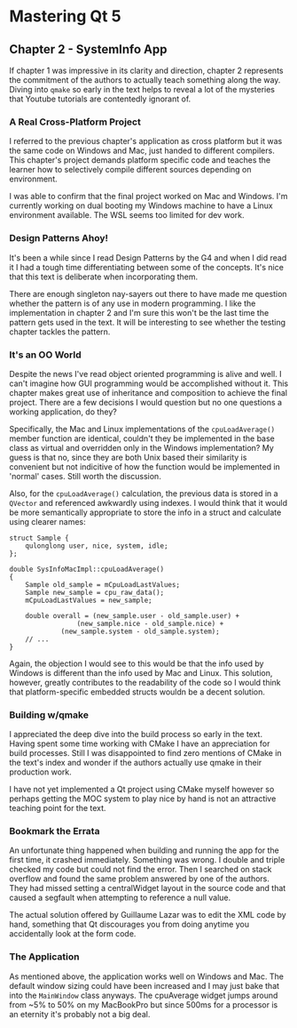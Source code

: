 # Mastering Qt 5

## Chapter 2 - SystemInfo App

If chapter 1 was impressive in its clarity and direction, chapter 2 represents the commitment of the authors to actually teach something along the way. Diving into `qmake` so early in the text helps to reveal a lot of the mysteries that Youtube tutorials are contentedly ignorant of.

### A Real Cross-Platform Project

I referred to the previous chapter's application as cross platform but it was the same code on Windows and Mac, just handed to different compilers. This chapter's project demands platform specific code and teaches the learner how to selectively compile different sources depending on environment.

I was able to confirm that the final project worked on Mac and Windows. I'm currently working on dual booting my Windows machine to have a Linux environment available. The WSL seems too limited for dev work.

### Design Patterns Ahoy!

It's been a while since I read Design Patterns by the G4 and when I did read it I had a tough time differentiating between some of the concepts. It's nice that this text is deliberate when incorporating them.

There are enough singleton nay-sayers out there to have made me question whether the pattern is of any use in modern programming. I like the implementation in chapter 2 and I'm sure this won't be the last time the pattern gets used in the text. It will be interesting to see whether the testing chapter tackles the pattern.

### It's an OO World

Despite the news I've read object oriented programming is alive and well. I can't imagine how GUI programming would be accomplished without it. This chapter makes great use of inheritance and composition to achieve the final project. There are a few decisions I would question but no one questions a working application, do they?

Specifically, the Mac and Linux implementations of the `cpuLoadAverage()` member function are identical, couldn't they be implemented in the base class as virtual and overridden only in the Windows implementation? My guess is that no, since they are both Unix based their similarity is convenient but not indicitive of how the function would be implemented in 'normal' cases. Still worth the discussion.

Also, for the `cpuLoadAverage()` calculation, the previous data is stored in a `QVector` and referenced awkwardly using indexes. I would think that it would be more semantically appropriate to store the info in a struct and calculate using clearer names:
```
struct Sample {
    qulonglong user, nice, system, idle;
};

double SysInfoMacImpl::cpuLoadAverage()
{
    Sample old_sample = mCpuLoadLastValues;
    Sample new_sample = cpu_raw_data();
    mCpuLoadLastValues = new_sample;

    double overall = (new_sample.user - old_sample.user) +
    		     (new_sample.nice - old_sample.nice) +
		     (new_sample.system - old_sample.system);
    // ...
}
```
Again, the objection I would see to this would be that the info used by Windows is different than the info used by Mac and Linux. This solution, however, greatly contributes to the readability of the code so I would think that platform-specific embedded structs wouldn be a decent solution.

### Building w/qmake

I appreciated the deep dive into the build process so early in the text. Having spent some time working with CMake I have an appreciation for build processes. Still I was disappointed to find zero mentions of CMake in the text's index and wonder if the authors actually use qmake in their production work.

I have not yet implemented a Qt project using CMake myself however so perhaps getting the MOC system to play nice by hand is not an attractive teaching point for the text.

### Bookmark the Errata

An unfortunate thing happened when building and running the app for the first time, it crashed immediately. Something was wrong. I double and triple checked my code but could not find the error. Then I searched on stack overflow and found the same problem answered by one of the authors. They had missed setting a centralWidget layout in the source code and that caused a segfault when attempting to reference a null value.

The actual solution offered by Guillaume Lazar was to edit the XML code by hand, something that Qt discourages you from doing anytime you accidentally look at the form code. 

### The Application

As mentioned above, the application works well on Windows and Mac. The default window sizing could have been increased and I may just bake that into the `MainWindow` class anyways. The cpuAverage widget jumps around from ~5% to 50% on my MacBookPro but since 500ms for a processor is an eternity it's probably not a big deal.
